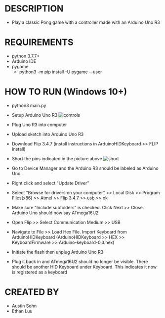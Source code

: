 # DESCRIPTION

- Play a classic Pong game with a controller made with an Arduino Uno R3

# REQUIREMENTS

- python 3.7.7+
- Arduino IDE
- pygame
  - python3 -m pip install -U pygame --user

# HOW TO RUN (Windows 10+)

- python3 main.py
- Setup Arduino Uno R3
 ![controls](https://user-images.githubusercontent.com/60045116/203705137-60695bc9-bd9f-4a2d-8ec7-34c0dcf9b566.png)
 
- Plug Uno R3 into computer
- Upload sketch into Arduino Uno R3
- Download Flip 3.4.7 (install instructions in ArduinoHIDKeyboard >> FLIP install)
- Short the pins indicated in the picture above
 ![short](https://user-images.githubusercontent.com/60045116/203705104-ddfe3398-ca22-4c25-8c8f-587575c5bee2.png)
 
- Go to Device Manager and the Arduino R3 should be labeled as Arduino Uno
- Right click and select "Update Driver"
- Select "Browse for drivers on your computer" >> Local Disk >> Program Files(x86) >> Atmel >> Flip 3.4.7 >> usb >> ok
- Make sure "Include subfolders" is checked. Click Next >> Close. Arduino Uno should now say ATmega16U2
- Open Flip >> Select Communication Medium >> USB
- Navigate to File >> Load Hex File. Import Keyboard from ArduinoHIDKeyboard (ArduinoHIDKeyboard >> HEX >> KeyboardFirmware >> Arduino-keyboard-0.3.hex)
- Initiate the flash then unplug Arduino Uno R3
- Plug it back in and ATmega16U2 should no longer be visible. There should be another HID Keyboard under Keyboard. This indicates it now is registered as a keyboard

# CREATED BY

- Austin Sohn
- Ethan Luu
